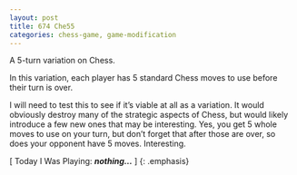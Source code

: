 ```yaml
---
layout: post
title: 674 Che55
categories: chess-game, game-modification
---
```

A 5-turn variation on Chess.

In this variation, each player has 5 standard Chess moves to use before their turn is over.

I will need to test this to see if it’s viable at all as a variation.  It would obviously destroy many of the strategic aspects of Chess, but would likely introduce a few new ones that may be interesting.  Yes, you get 5 whole moves to use on your turn, but don’t forget that after those are over, so does your opponent have 5 moves.  Interesting. 

[ Today I Was Playing: ***nothing...*** ]
{: .emphasis}